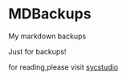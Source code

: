 # MDBackups

My markdown backups

Just for backups!

for reading,please visit [sycstudio](http://sycstudio.com)
